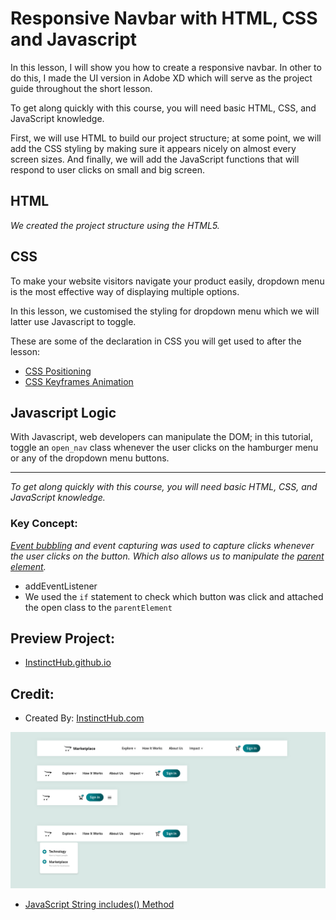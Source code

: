 # Responsive Navbar with HTML, CSS and Javascript

In this lesson, I will show you how to create a responsive navbar. In other to do this, I made the UI version in Adobe XD which will serve as the project guide throughout the short lesson. 

To get along quickly with this course, you will need basic HTML, CSS, and JavaScript knowledge.

First, we will use HTML to build our project structure; at some point, we will add the CSS styling by making sure it appears nicely on almost every screen sizes. And finally, we will add the JavaScript functions that will respond to user clicks on small and big screen.

## HTML
*We created the project structure using the HTML5.*   


## CSS 
To make your website visitors navigate your product easily, dropdown menu is the most effective way of displaying multiple options. 

In this lesson, we customised the styling for dropdown menu which we will latter use Javascript to toggle. 

These are some of the declaration in CSS you will get used to after the lesson: 
* [CSS Positioning](https://www.w3schools.com/css/css_positioning.asp)
* [CSS Keyframes Animation](https://www.w3schools.com/cssref/css3_pr_animation-keyframes.asp)


## Javascript Logic
With Javascript, web developers can manipulate the DOM; in this tutorial, toggle an `open_nav` class whenever the user clicks on the hamburger menu or any of the dropdown menu buttons.

----
*To get along quickly with this course, you will need basic HTML, CSS, and JavaScript knowledge.*

### Key Concept: 

*[Event bubbling](https://javascript.info/bubbling-and-capturing) and event capturing was used to capture clicks whenever the user clicks on the button. Which also allows us to manipulate the [parent element](https://www.w3schools.com/jsref/prop_node_parentelement.asp).*

* addEventListener
* We used the `if` statement to check which button was click and attached the open class to the `parentElement` 



## Preview Project: 
* [InstinctHub.github.io](https://instincthub.github.io/employee_directory/)

## Credit: 
* Created By: [InstinctHub.com](https://instincthub.com/)


![NAVBAR UI](navbar.png "Navbar UI")


* [JavaScript String includes() Method](https://www.w3schools.com/jsref/jsref_includes.asp)

